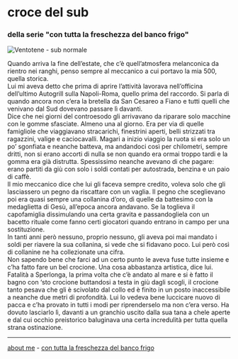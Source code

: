 # croce del sub  
### della serie "con tutta la freschezza del banco frigo"  

![](https://live.staticflickr.com/65535/52417251541_b3fec3a0f6_c.jpg "Ventotene - sub normale")  

Quando arriva la fine dell’estate, che c’è quell’atmosfera melanconica da rientro nei ranghi, penso sempre al meccanico a cui portavo la mia 500, quella storica.  
Lui mi aveva detto che prima di aprire l’attività lavorava nell’officina dell’ultimo Autogrill sulla Napoli-Roma, quello prima del raccordo. Si parla di quando ancora non c’era la bretella da San Cesareo a Fiano e tutti quelli che venivano dal Sud dovevano passare lì davanti.  
Dice che nei giorni del controesodo gli arrivavano da riparare solo macchine con le gomme sfasciate. Almeno una al giorno. Era per via di quelle famigliole che viaggiavano  stracarichi, finestrini aperti, belli strizzati tra ragazzini, valige e caciocavalli. Magari a inizio viaggio la ruota si era solo un po’ sgonfiata e neanche batteva, ma andandoci così per chilometri, sempre dritti, non si erano accorti di nulla se non quando era ormai troppo tardi e la gomma era già distrutta. 
Spessissimo neanche avevano di che pagare: erano partiti da giù con solo i soldi contati per autostrada, benzina e un paio di caffè.  
Il mio meccanico dice che lui gli faceva sempre credito, voleva solo che gli lasciassero un pegno da riscattare con un vaglia. Il pegno che sceglievano poi era quasi sempre una collanina d’oro, di quelle da battesimo con la medaglietta di Gesù, all’epoca ancora andavano. Se la toglieva il capofamiglia dissimulando una certa gravita e passandogliela con un bacetto rituale come fanno certi giocatori quando entrano in campo per una sostituzione.  
In tanti anni però nessuno, proprio nessuno, gli aveva poi mai mandato i soldi per riavere la sua collanina, si vede che si fidavano poco. Lui però così di collanine ne ha collezionate una cifra.  
Non sapendo bene che farci ad un certo punto le aveva fuse tutte insieme e c’ha fatto fare un bel crocione. Una cosa abbastanza artistica, dice lui.
Fatalità a Sperlonga, la prima volta che c’è andato al mare e si è fatto il bagno con ‘sto crocione buttandosi a testa in giù dagli scogli, il crocione tanto pesava che gli è scivolato dal collo ed è finito in un posto inaccessibile a neanche due metri di profondità. Lui lo vedeva bene luccicare nuovo di pacca e c’ha provato in tutti i modi per riprenderselo ma non c’era verso. Ha dovuto lasciarlo lì, davanti a un granchio uscito dalla sua tana a chele aperte e dal cui occhio preistorico baluginava una certa incredulità per tutta quella strana ostinazione. 

---    
[about me](https://about.me/cacioman) - [con tutta la freschezza del banco frigo](drn-000.md)  

